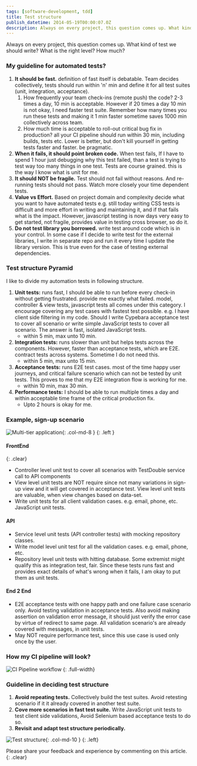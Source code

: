 ```yaml
---
tags: [software-development, tdd]
title: Test structure
publish_datetime: 2014-05-19T00:00:07.0Z
description: Always on every project, this question comes up. What kind of test we should write? What is the right level? How much? 
---
```


Always on every project, this question comes up. What kind of test we should write? What is the right level? How much? 

### My guideline for automated tests?

1. **It should be fast.** definition of fast itself is debatable. Team decides collectively, tests should run within 'n' min and define it for all test suites (unit, integration, acceptance).  
    1. How frequently your team check-ins (remote push) the code? 2-3 times a day, 10 min is acceptable. However if 20 times a day 10 min is not okay, I need faster test suite. Remember how many times you run these tests and making it 1 min faster sometime saves 1000 min collectively across team. 
    2. How much time is acceptable to roll-out critical bug fix in production? all your CI pipeline should run within 30 min, including builds, tests etc. Lower is better, but don't kill yourself in getting tests faster and faster. be pragmatic. 
2. **When it fails, it should point broken code.** When test fails, If I have to spend 1 hour just debugging why this test failed, than a test is trying to test way too many things in one test. Tests are course grained. this is the way I know what is unit for me. 
3. **It should NOT be fragile.** Test should not fail without reasons. And re-running tests should not pass. Watch more closely your time dependent tests. 
4. **Value vs Effort.** Based on project domain and complexity decide what you want to have automated tests e.g. still today writing CSS tests is difficult and more effort in writing and maintaining it, and if that fails what is the impact. However, javascript testing is now days very easy to get started, not fragile, provides value in testing cross browser, so do it.  
5. **Do not test library you borrowed.** write test around code which is in your control. In some case if I decide to write test for the external libraries, I write in separate repo and run it every time I update the library version. This is true even for the case of testing external dependencies. 


### Test structure Pyramid
I like to divide my automation tests in following structure.

1. **Unit tests:** runs fast, I should be able to run before every check-in without getting frustrated. provide me exactly what failed. model, controller & view tests, javascript tests all comes under this category. I encourage covering any test cases with fastest test possible. e.g. I have client side filtering in my code. Should I write Cypebara acceptance test to cover all scenario or write simple JavaScript tests to cover all scenario. The answer is fast, isolated JavaScript tests.
    - within 5 min, max unto 10 min.
2. **Integration tests:** runs slower than unit but helps tests across the components. However, faster than acceptance tests, which are E2E.  contract tests across systems. Sometime I do not need this.
    - within 5 min, max unto 15 min.
3. **Acceptance tests:** runs E2E test cases. most of the time happy user journeys, and critical failure scenario which can not be tested by unit tests. This proves to me that my E2E integration flow is working for me.
    - within 10 min, max 30 min.
4. **Performance tests:** I should be able to run multiple times a day and within acceptable time frame of the critical production fix. 
    - Upto 2 hours is okay for me.
   
### Example, sign-up scenario

![Multi-tier application](/assets/sunitblog/posts/images/test-structure/multi-tier-app.svg){: .col-md-8 }
{: .left }

#### FrontEnd   
{: .clear}

- Controller level unit test to cover all scenarios with TestDouble service call to API components
- View level unit tests are NOT require since not many variations in sign-up view and it will get covered in acceptance test. View level unit tests are valuable, when view changes based on data-set.
- Write unit tests for all client validation cases. e.g. email, phone, etc. JavaScript unit tests.

#### API
- Service level unit tests (API controller tests) with mocking repository classes.
- Write model level unit test for all the validation cases. e.g. email, phone, etc. 
- Repository level unit tests with hitting database. Some extremist might qualify this as integration test, fair. Since these tests runs fast and provides exact details of what's wrong when it fails, I am okay to put them as unit tests.

#### End 2 End
- E2E acceptance tests with one happy path and one failure case scenario only. Avoid testing validation in acceptance tests. Also avoid making assertion on validation error message, it should just verify the error case by virtue of redirect to same page. All validation scenario's are already covered with messages, in unit tests.
- May NOT require performance test, since this use case is used only once by the user.

### How my CI pipeline will look?

![CI Pipeline workflow](/assets/sunitblog/posts/images/test-structure/ci-test-workflow.svg)
{: .full-width}

### Guideline in deciding test structure
    
1. **Avoid repeating tests.** Collectively build the test suites. Avoid retesting scenario if it it already covered in another test suite.
2. **Cove more scenarios in fast test suite.** Write JavaScript unit tests to test client side validations, Avoid Selenium based acceptance tests to do so.
3. **Revisit and adapt test structure periodically.**
   
![Test structure](/assets/sunitblog/posts/images/test-structure/test-structure.svg){: .col-md-10 }
{: .left}

Please share your feedback and experience by commenting on this article.
{: .clear}




